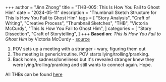+++
author = "Jinn Zhong"
title = "THB-005: This Is How You Fail to Ghost Him"
date = "2024-05-11"
description = "Thumbnail Sketch Structure for This Is How You Fail to Ghost Him"
tags = [
    "Story Analysis",
    "Craft of Writing",
    "Creative Process",
    "Thumbnail Sketches",
    "THB",
    "Victoria McCurdy",
    "This Is How You Fail to Ghost Him",
]
categories = [
    "Story Dissection",
    "Craft of Storytelling",
]
+++
**Based on**: _This Is How You Fail to Ghost Him_ by Victoria McCurdy - [source](http://monkeybicycle.net/this-is-how-you-fail-to-ghost-him/)

1. POV sets up a meeting with a stranger - wary, figuring them out
2. The meeting is generic/routine. POV starts lying/trolling/pranking.
3. Back home, sadness/loneliness but it's revealed stranger knew they were lying/trolling/pranking and still wants to connect again. Hope.

All THBs can be found [here](https://journal.jinnzhong.com/tags/thb/)

